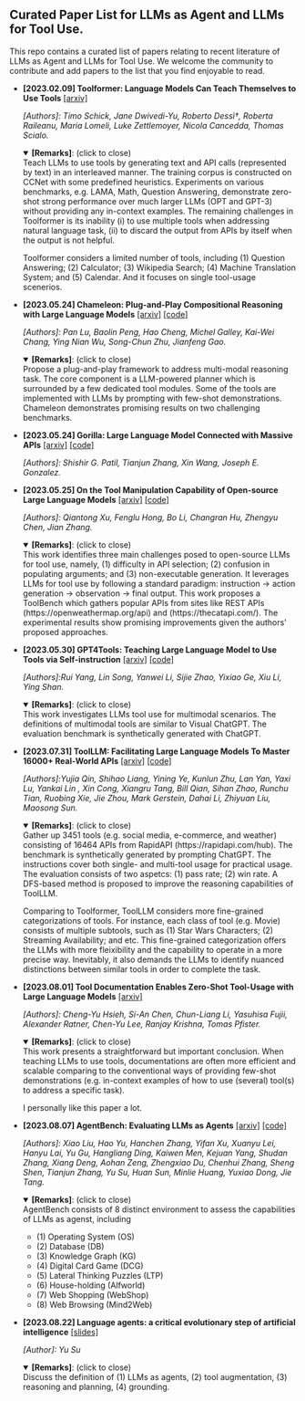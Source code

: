 ## Curated Paper List for LLMs as Agent and LLMs for Tool Use.

This repo contains a curated list of papers relating to recent literature of LLMs as Agent and LLMs for Tool Use. We welcome the community to contribute and add papers to the list that you find enjoyable to read.


* **[2023.02.09] Toolformer: Language Models Can Teach Themselves to Use Tools** [[arxiv]](https://arxiv.org/abs/2302.04761) 

  _[Authors]: Timo Schick, Jane Dwivedi-Yu, Roberto Dessì†, Roberta Raileanu, Maria Lomeli, Luke Zettlemoyer, Nicola Cancedda, Thomas Scialo._

  <details open>
  <summary><b>[Remarks]</b>: (click to close)</summary>
    Teach LLMs to use tools by generating text and API calls (represented by text) in an interleaved manner. The training corpus is constructed on CCNet with some predefined heuristics. Experiments on various benchmarks, e.g. LAMA, Math, Question Answering, demonstrate zero-shot strong performance over much larger LLMs (OPT and GPT-3) without providing any in-context examples. The remaining challenges in Toolformer is its inability (i) to use multiple tools when addressing natural language task, (ii) to discard the output from APIs by itself when the output is not helpful.


    Toolformer considers a limited number of tools, including (1) Question Answering; (2) Calculator; (3) Wikipedia Search; (4) Machine Translation System; and (5) Calendar. And it focuses on single tool-usage scenerios.
  </details>

* **[2023.05.24] Chameleon: Plug-and-Play Compositional Reasoning with Large Language Models** [[arxiv]](https://arxiv.org/abs/2304.09842) [[code]](https://github.com/lupantech/chameleon-llm)

  _[Authors]: Pan Lu, Baolin Peng, Hao Cheng, Michel Galley, Kai-Wei Chang, Ying Nian Wu, Song-Chun Zhu, Jianfeng Gao._

  <details open>
  <summary><b>[Remarks]</b>: (click to close)</summary>
    Propose a plug-and-play framework to address multi-modal reasoning task. The core component is a LLM-powered planner which is surrounded by a few dedicated tool modules. Some of the tools are implemented with LLMs by prompting with few-shot demonstrations. Chameleon demonstrates promising results on two challenging benchmarks.
  </details>


* **[2023.05.24] Gorilla: Large Language Model Connected with Massive APIs** [[arxiv]](https://arxiv.org/abs/2305.15334) [[code]](https://gorilla.cs.berkeley.edu/)

  _[Authors]: Shishir G. Patil, Tianjun Zhang, Xin Wang, Joseph E. Gonzalez._


* **[2023.05.25] On the Tool Manipulation Capability of Open-source Large Language Models** [[arxiv]](https://arxiv.org/abs/2305.16504) [[code]](https://github.com/sambanova/toolbench)

  _[Authors]: Qiantong Xu, Fenglu Hong, Bo Li, Changran Hu, Zhengyu Chen, Jian Zhang._

  <details open>
  <summary><b>[Remarks]</b>: (click to close)</summary>
    This work identifies three main challenges posed to open-source LLMs for tool use, namely, (1) difficulty in API selection; (2) confusion in populating arguments; and (3) non-executable generation. It leverages LLMs for tool use by following a standard paradigm: instruction -> action generation -> observation -> final output. This work proposes a ToolBench which gathers popular APIs from sites like REST APIs (https://openweathermap.org/api) and (https://thecatapi.com/). The experimental results show promising improvements given the authors' proposed approaches. 
  </details>



* **[2023.05.30] GPT4Tools: Teaching Large Language Model to Use Tools via Self-instruction** [[arxiv]](https://arxiv.org/abs/2305.18752) [[code]](https://github.com/StevenGrove/GPT4Tools)

  _[Authors]:Rui Yang, Lin Song, Yanwei Li, Sijie Zhao, Yixiao Ge, Xiu Li, Ying Shan._

  <details open>
  <summary><b>[Remarks]</b>: (click to close)</summary>
    This work investigates LLMs tool use for multimodal scenarios. The definitions of multimodal tools are similar to Visual ChatGPT. The evaluation benchmark is synthetically generated with ChatGPT.
  </details>
  

* **[2023.07.31] ToolLLM: Facilitating Large Language Models To Master 16000+ Real-World APIs** [[arxiv]](https://arxiv.org/abs/2307.16789) [[code]](https://github.com/OpenBMB/ToolBench)

  _[Authors]:Yujia Qin, Shihao Liang, Yining Ye, Kunlun Zhu, Lan Yan, Yaxi Lu, Yankai Lin , Xin Cong, Xiangru Tang, Bill Qian, Sihan Zhao, Runchu Tian, Ruobing Xie, Jie Zhou, Mark Gerstein, Dahai Li, Zhiyuan Liu, Maosong Sun._

  <details open>
  <summary><b>[Remarks]</b>: (click to close)</summary>
    Gather up 3451 tools (e.g. social media, e-commerce, and weather) consisting of 16464 APIs from RapidAPI (https://rapidapi.com/hub). The benchmark is synthetically generated by prompting ChatGPT. The instructions cover both single- and multi-tool usage for practical usage. The evaluation consists of two aspetcs: (1) pass rate; (2) win rate. A DFS-based method is proposed to improve the reasoning capabilities of ToolLLM.

    Comparing to Toolformer, ToolLLM considers more fine-grained categorizations of tools. For instance, each class of tool (e.g. Movie) consists of multiple subtools, such as (1) Star Wars Characters; (2) Streaming Availability; and etc. This fine-grained categorization offers the LLMs with more fleixibility and the capability to operate in a more precise way. Inevitably, it also demands the LLMs to identify nuanced distinctions between similar tools in order to complete the task.
  </details>


* **[2023.08.01] Tool Documentation Enables Zero-Shot Tool-Usage with Large Language Models** [[arxiv]](https://arxiv.org/abs/2308.00675)

  _[Authors]: Cheng-Yu Hsieh, Si-An Chen, Chun-Liang Li, Yasuhisa Fujii, Alexander Ratner, Chen-Yu Lee, Ranjay Krishna, Tomas Pfister._

  <details open>
  <summary><b>[Remarks]</b>: (click to close)</summary>
    This work presents a straightforward but important conclusion. When teaching LLMs to use tools, documentations are often more efficient and scalable comparing to the conventional ways of providing few-shot demonstrations (e.g. in-context examples of how to use (several) tool(s) to address a specific task). 

    I personally like this paper a lot.
  </details>
  
  

* **[2023.08.07] AgentBench: Evaluating LLMs as Agents** [[arxiv]](https://arxiv.org/abs/2308.03688) [[code]](https://github.com/THUDM/AgentBench)

  _[Authors]: Xiao Liu, Hao Yu, Hanchen Zhang, Yifan Xu, Xuanyu Lei, Hanyu Lai, Yu Gu, Hangliang Ding, Kaiwen Men, Kejuan Yang, Shudan Zhang, Xiang Deng, Aohan Zeng, Zhengxiao Du, Chenhui Zhang, Sheng Shen, Tianjun Zhang,
Yu Su, Huan Sun, Minlie Huang, Yuxiao Dong, Jie Tang._

  <details open>
  <summary><b>[Remarks]</b>: (click to close)</summary>
    AgentBench consists of 8 distinct environment to assess the capabilities of LLMs as agenst, including
    
    * (1) Operating System (OS)
    * (2) Database (DB)
    * (3) Knowledge Graph (KG)
    * (4) Digital Card Game (DCG)
    * (5) Lateral Thinking Puzzles (LTP)
    * (6) House-holding (Alfworld)
    * (7) Web Shopping (WebShop)
    * (8) Web Browsing (Mind2Web)
  </details>

  

* **[2023.08.22] Language agents: a critical evolutionary step of artificial intelligence** [[slides]](https://lfs.aminer.cn/misc/language_agents_YuSu.pdf)

  _[Author]: Yu Su_

  <details open>
  <summary><b>[Remarks]</b>: (click to close)</summary>
    Discuss the definition of (1) LLMs as agents, (2) tool augmentation, (3) reasoning and planning, (4) grounding.
  </details>
